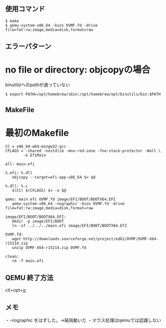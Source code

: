 ## 使用コマンド
```
$ make
$ qemu-system-x86_64 -bios OVMF.fd -drive file=fat:rw:image,media=disk,format=raw
```

## エラーパターン
# no file or directory: objcopyの場合
binutilslへのpathが通っていない
```
$ export PATH=/opt/homebrew/sbin:/opt/homebrew/opt/binutils/bin:$PATH 
```


## MakeFile 
# 最初のMakefile
 ```
 CC = x86_64-w64-mingw32-gcc
CFLAGS = -shared -nostdlib -mno-red-zone -fno-stack-protector -Wall \
         -e EfiMain

all: main.efi

%.efi: %.dll
	objcopy --target=efi-app-x86_64 $< $@

%.dll: %.c
	$(CC) $(CFLAGS) $< -o $@

qemu: main.efi OVMF.fd image/EFI/BOOT/BOOTX64.EFI
	qemu-system-x86_64 -nographic -bios OVMF.fd -drive file=fat:rw:image,media=disk,format=raw

image/EFI/BOOT/BOOTX64.EFI:
	mkdir -p image/EFI/BOOT
	ln -sf ../../../main.efi image/EFI/BOOT/BOOTX64.EFI

OVMF.fd:
	wget http://downloads.sourceforge.net/project/edk2/OVMF/OVMF-X64-r15214.zip
	unzip OVMF-X64-r15214.zip OVMF.fd

clean:
	rm -f main.efi

 ```


 ## QEMU 終了方法
 ctl+opt+g

 ## メモ
 ・-nographic をはずした。->結局動いた
 ・マウス処理はqemuでは認識しない
